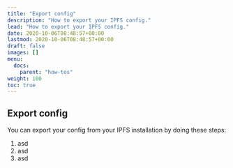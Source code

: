 ```yaml
---
title: "Export config"
description: "How to export your IPFS config."
lead: "How to export your IPFS config."
date: 2020-10-06T08:48:57+00:00
lastmod: 2020-10-06T08:48:57+00:00
draft: false
images: []
menu:
  docs:
    parent: "how-tos"
weight: 100
toc: true
---
```


## Export config

You can export your config from your IPFS installation by doing these steps:

1. asd
1. asd
1. asd
